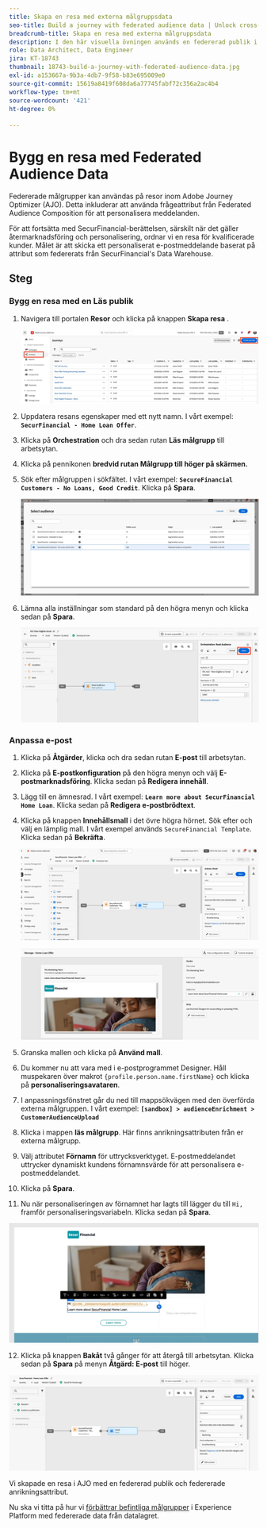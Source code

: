 ```yaml
---
title: Skapa en resa med externa målgruppsdata
seo-title: Build a journey with federated audience data | Unlock cross-channel insights with Federated Audience Composition
breadcrumb-title: Skapa en resa med externa målgruppsdata
description: I den här visuella övningen används en federerad publik i en Journey Optimizer-resa.
role: Data Architect, Data Engineer
jira: KT-18743
thumbnail: 18743-build-a-journey-with-federated-audience-data.jpg
exl-id: a153667a-9b3a-4db7-9f58-b83e695009e0
source-git-commit: 15619a8419f608da6a77745fabf72c356a2ac4b4
workflow-type: tm+mt
source-wordcount: '421'
ht-degree: 0%

---
```


# Bygg en resa med Federated Audience Data

Federerade målgrupper kan användas på resor inom Adobe Journey Optimizer (AJO). Detta inkluderar att använda frågeattribut från Federated Audience Composition för att personalisera meddelanden.

För att fortsätta med SecurFinancial-berättelsen, särskilt när det gäller återmarknadsföring och personalisering, ordnar vi en resa för kvalificerade kunder. Målet är att skicka ett personaliserat e-postmeddelande baserat på attribut som federerats från SecurFinancial&#39;s Data Warehouse.

## Steg

### Bygg en resa med en Läs publik

1. Navigera till portalen **Resor** och klicka på knappen **Skapa resa** .

   ![skapa-en-resa](assets/create-journey.png)

2. Uppdatera resans egenskaper med ett nytt namn. I vårt exempel: **`SecurFinancial - Home Loan Offer`**.

3. Klicka på **Orchestration** och dra sedan rutan **Läs målgrupp** till arbetsytan.

4. Klicka på pennikonen **bredvid rutan Målgrupp till höger på skärmen.**

5. Sök efter målgruppen i sökfältet. I vårt exempel: **`SecureFinancial Customers - No Loans, Good Credit`**. Klicka på **Spara**.

   ![skapa-en-resa](assets/select-audience.png)

6. Lämna alla inställningar som standard på den högra menyn och klicka sedan på **Spara**.

   ![save-målgruppsinställningar](assets/save-audience-settings.png)

### Anpassa e-post

1. Klicka på **Åtgärder**, klicka och dra sedan rutan **E-post** till arbetsytan.

2. Klicka på **E-postkonfiguration** på den högra menyn och välj **E-postmarknadsföring**. Klicka sedan på **Redigera innehåll**.

3. Lägg till en ämnesrad. I vårt exempel: **`Learn more about SecurFinancial Home Loan`**. Klicka sedan på **Redigera e-postbrödtext**.

4. Klicka på knappen **Innehållsmall** i det övre högra hörnet. Sök efter och välj en lämplig mall. I vårt exempel används `SecureFinancial Template`. Klicka sedan på **Bekräfta**.

   ![travel-email-config](assets/journey-email-config.png)

   ![resa-email-confirm](assets/journey-email-confirm.png)

5. Granska mallen och klicka på **Använd mall**.

6. Du kommer nu att vara med i e-postprogrammet Designer. Håll muspekaren över makrot `{profile.person.name.firstName}` och klicka på **personaliseringsavataren**.

7. I anpassningsfönstret går du ned till mappsökvägen med den överförda externa målgruppen. I vårt exempel: **`[sandbox] > audienceEnrichment > CustomerAudienceUpload`**

8. Klicka i mappen **läs målgrupp**. Här finns anrikningsattributen från er externa målgrupp.

9. Välj attributet **Förnamn** för uttrycksverktyget. E-postmeddelandet uttrycker dynamiskt kundens förnamnsvärde för att personalisera e-postmeddelandet.

10. Klicka på **Spara**.

11. Nu när personaliseringen av förnamnet har lagts till lägger du till `Hi, ` framför personaliseringsvariabeln. Klicka sedan på **Spara**.

   ![resa-email-save](assets/journey-email-save.png)

12. Klicka på knappen **Bakåt** två gånger för att återgå till arbetsytan. Klicka sedan på **Spara** på menyn **Åtgärd: E-post** till höger.

   ![spara-slutresa](assets/save-final-journey.png)

Vi skapade en resa i AJO med en federerad publik och federerade anrikningsattribut.

Nu ska vi titta på hur vi [förbättrar befintliga målgrupper](federated-audience-composition.md) i Experience Platform med federerade data från datalagret.
